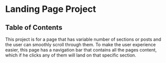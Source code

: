 # Landing Page Project

## Table of Contents
This project is for a page that has variable number of sections or posts and the user can smoothly scroll through them. To make the user experience easier, this page has a navigation bar that contains all the pages content, which if he clicks any of them will land on that specific section.
